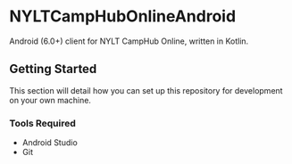 # NYLTCampHubOnlineAndroid
Android (6.0+) client for NYLT CampHub Online, written in Kotlin.
## Getting Started
This section will detail how you can set up this repository for development on your own machine.
### Tools Required
- Android Studio
- Git
